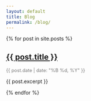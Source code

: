 ```yaml
---
layout: default
title: Blog
permalink: /blog/
---
```


{% for post in site.posts %}
  <div class="post">
    <!-- Displaying the title with underline -->
    <h2><a href="{{ post.url | relative_url }}" class="post-title">{{ post.title }}</a></h2>
    <!-- Displaying the date -->
    <p style="font-size: 0.8rem; color: #777; margin-bottom: 10px;">
      {{ post.date | date: "%B %d, %Y" }}
    </p>
    <p>{{ post.excerpt }}</p>
  </div>
{% endfor %}
